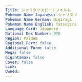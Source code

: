 ```yaml
---
﻿Title: シャリタツスピードフォルム
Pokemon Name Japanese: シャリタツ
Pokemon Name German: Nigiragi
Pokemon Name English: Tatsugiri
Language Card: Japanese
National Dex Number: 978
Region: Paldea
Regional Form: false
Additional Form: false
Mega: false
Gigantamax: false
Cover: false
Link: 
Owned: 
---
```

